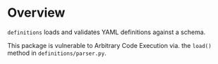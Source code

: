 # Overview

`definitions` loads and validates YAML definitions against a schema.

This package is vulnerable to Arbitrary Code Execution via. the `load()` method in `definitions/parser.py`.


